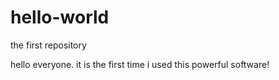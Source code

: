 # hello-world
the first repository 

hello everyone. it is the first time i used this powerful software!
